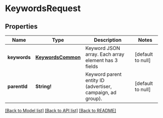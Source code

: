 # KeywordsRequest

## Properties
Name | Type | Description | Notes
------------ | ------------- | ------------- | -------------
**keywords** | [**KeywordsCommon**](KeywordsCommon.md) | Keyword JSON array. Each array element has 3 fields | [default to null]
**parentId** | **String!** | Keyword parent entity ID (advertiser, campaign, ad group). | [default to null]

[[Back to Model list]](../README.md#documentation-for-models) [[Back to API list]](../README.md#documentation-for-api-endpoints) [[Back to README]](../README.md)



